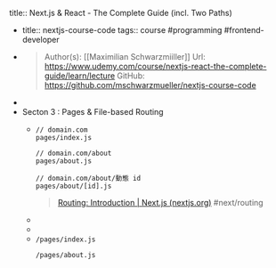title:: Next.js & React - The Complete Guide (incl. Two Paths)

- title:: nextjs-course-code
  tags:: course #programming #frontend-developer
- >Author(s): [[Maximilian Schwarzmiiller]]
  Url: https://www.udemy.com/course/nextjs-react-the-complete-guide/learn/lecture
  GitHub: https://github.com/mschwarzmueller/nextjs-course-code
-
- Secton 3 : Pages & File-based Routing
	- ```
	  // domain.com
	  pages/index.js
	  
	  // domain.com/about
	  pages/about.js
	  
	  // domain.com/about/動態 id
	  pages/about/[id].js
	  ```
	  >[Routing: Introduction | Next.js (nextjs.org)](https://nextjs.org/docs/routing/introduction)
	  #next/routing
	-
	-
	- `/pages/index.js`
	  > 
	  `/pages/about.js`